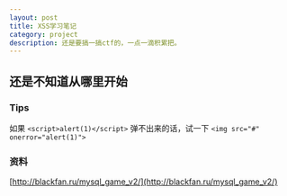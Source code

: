 ```yaml
---
layout: post
title: XSS学习笔记
category: project
description: 还是要搞一搞ctf的，一点一滴积累把。
---
```


## 还是不知道从哪里开始

### Tips 

如果 `<script>alert(1)</script>` 弹不出来的话，试一下 `<img src="#" onerror="alert(1)">`

### 资料

[http://blackfan.ru/mysql_game_v2/](http://blackfan.ru/mysql_game_v2/)
